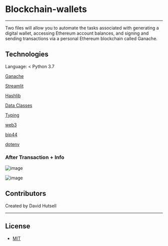 # Blockchain-wallets
---
Two files will allow you to automate the tasks associated with generating a digital wallet, accessing Ethereum account balances, and signing and sending transactions via a personal Ethereum blockchain called Ganache.


## Technologies

Language: < Python 3.7

[Ganache](https://trufflesuite.com/ganache/) 

[Streamlit](https://streamlit.io/) 

[Hashlib](https://docs.python.org/3/library/hashlib.html) 

[Data Classes](https://docs.python.org/3/library/dataclasses.html) 

[Typing](https://docs.python.org/3/library/typing.html) 

[web3](https://web3py.readthedocs.io/en/v5/) 

[bip44](https://github.com/bitcoin/bips/blob/master/bip-0044.mediawiki) 

[dotenv](https://pypi.org/project/python-dotenv/) 




### After Transaction + Info

![image](https://user-images.githubusercontent.com/107014664/206349738-f6d86bf5-cee2-4006-b17e-17aabfa1116d.png)

![image](https://user-images.githubusercontent.com/107014664/206350122-6aa0af35-1825-4121-a281-c88875082fe9.png)

## Contributors

Created by David Hutsell 



---

## License

- [MIT](LICENSE)

